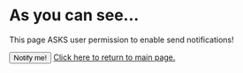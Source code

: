 <html>
    <head>
        <meta charset="utf-8">
        <script type="text/javascript" src="noti-test-v1.js"></script>
    </head>
    <body>
        <h1>As you can see...</h1>
        <p>This page ASKS user permission to enable send notifications!</p>
        <button onclick="notifyMe()">Notify me!</button>
        <a href="index.html" title="Main page">Click here to return to main page.</a>
    </body>
</html>

